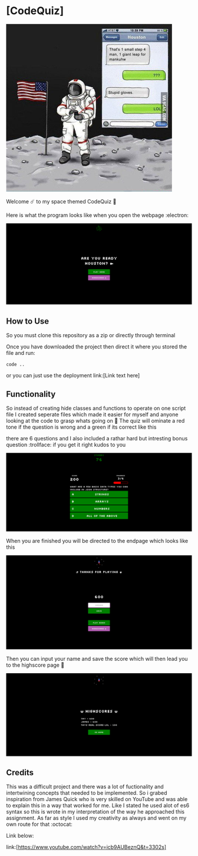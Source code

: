 # [CodeQuiz]

![alt text](images/houstonmeme.jpeg)

Welcome :comet: to my space themed CodeQuiz :telescope:

Here is what the program looks like when you open the webpage :electron:

![alt text](images/hompagess.png)

## How to Use

So you must clone this repository as a zip or directly through terminal 

Once you have downloaded the project then direct it where you stored the file and run:

```
code ..

```

or you can just use the deployment link:[Link text here]

## Functionality 

So instead of creating hide classes and functions to operate on one script file I created seperate files which made it easier for myself and anyone
looking at the code to grasp whats going on :beginner:
The quiz will ominate a red tone if the question is wrong and a green if its correct like this 

there are 6 questions and I also included a rathar hard but intresting bonus question :trollface:
if you get it right kudos to you 

![alt text](images/gamess.png)

When you are finished you will be directed to the endpage which looks like this 

![alt text](images/endpagess.png)

Then you can input your name and save the score which will then lead you to the highscore page :crown:

![alt text](images/highscoress.png)

## Credits 

This was a difficult project and there was a lot of fuctionality and intertwining concepts that needed to be implemented. So i grabed inspiration from
James Quick who is very skilled on YouTube and was able to explain this in a way that worked for me. Like I stated he used alot of es6 syntax so this is wrote in my interpretation of the way he approached this assignment. As far as style I used my creativity as always and went on my own route for that :octocat:

Link below:

link:[https://www.youtube.com/watch?v=icb9AUBeznQ&t=3302s]